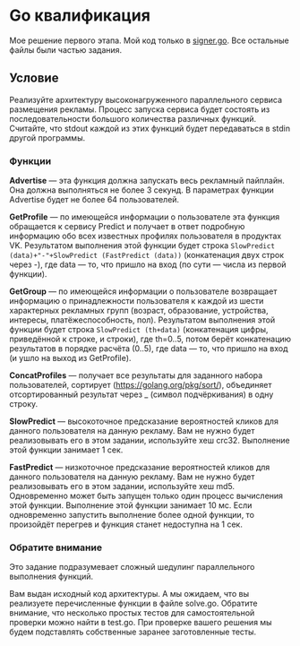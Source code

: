 # Go квалификация

Мое решение первого этапа.
Мой код только в [signer.go](./signer.go). Все остальные файлы были частью задания.


## Условие 

Реализуйте архитектуру высоконагруженного параллельного сервиса размещения рекламы. Процесс запуска сервиса будет состоять из последовательности большого количества различных функций. Считайте, что stdout каждой из этих функций будет передаваться в stdin другой программы.

### Функции

**Advertise** — эта функция должна запускать весь рекламный пайплайн. Она должна выполняться не более 3 секунд. В параметрах функции Advertise будет не более 64 пользователей.

**GetProfile** — по имеющейся информации о пользователе эта функция обращается к сервису Predict и получает в ответ подробную информацию обо всех известных профилях пользователя в продуктах VK. Результатом выполнения этой функции будет строка 
`SlowPredict (data)+"-"+SlowPredict (FastPredict (data))`
(конкатенация двух строк через -), где data — то, что пришло на вход (по сути — числа из первой функции).

**GetGroup** — по имеющейся информации о пользователе возвращает информацию о принадлежности пользователя к каждой из шести характерных рекламных групп (возраст, образование, устройства, интересы, платёжеспособность, пол). Результатом выполнения этой функции будет строка `SlowPredict (th+data)` (конкатенация цифры, приведённой к строке, и строки), где th=0..5, потом берёт конкатенацию результатов в порядке расчёта (0..5), где data — то, что пришло на вход (и ушло на выход из GetProfile).

**ConcatProfiles** — получает все результаты для заданного набора пользователей, сортирует (https://golang.org/pkg/sort/), объединяет отсортированный результат через _ (символ подчёркивания) в одну строку.

**SlowPredict** — высокоточное предсказание вероятностей кликов для данного пользователя на данную рекламу. Вам не нужно будет реализовывать его в этом задании, используйте хеш crc32. Выполнение этой функции занимает 1 сек.

**FastPredict** — низкоточное предсказание вероятностей кликов для данного пользователя на данную рекламу. Вам не нужно будет реализовывать его в этом задании, используйте хеш md5. Одновременно может быть запущен только один процесс вычисления этой функции. Выполнение этой функции занимает 10 мс. Если одновременно запустить выполнение более одной функции, то произойдёт перегрев и функция станет недоступна на 1 сек.

### Обратите внимание

Это задание подразумевает сложный шедулинг параллельного выполнения функций. 

Вам выдан исходный код архитектуры. А мы ожидаем, что вы реализуете перечисленные функции в файле solve.go. Обратите внимание, что несколько простых тестов для самостоятельной проверки можно найти в test.go. При проверке вашего решения мы будем подставлять собственные заранее заготовленные тесты.